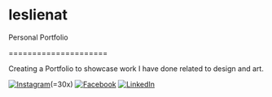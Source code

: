 # leslienat
Personal Portfolio

=====================

Creating a Portfolio to showcase work I have done related to design and art.

[![Instagram][1.1]][1](=30x)
[![Facebook][2.1]][2]
[![LinkedIn][3.1]][3]

[1.1]: https://cdn2.iconfinder.com/data/icons/social-media-2285/512/1_Instagram_colored_svg_1-512.png (instagram)
[2.1]: https://cdn1.iconfinder.com/data/icons/social-media-2285/512/Colored_Facebook3_svg-512.png (facebook)
[3.1]: https://cdn2.iconfinder.com/data/icons/social-media-2285/512/1_Linkedin_unofficial_colored_svg-512.png (linkedin)

[1]: http://www.instagram.com/leslie.nat.art
[2]: http://www.facebook.com/leslie.nat.art
[3]: https://www.linkedin.com/in/leslienat